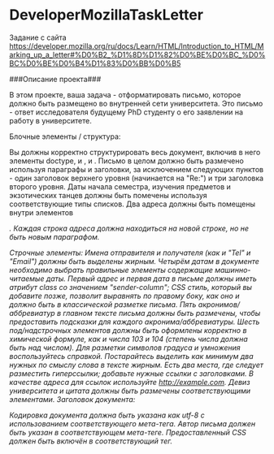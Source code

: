 # DeveloperMozillaTaskLetter

Задание с сайта https://developer.mozilla.org/ru/docs/Learn/HTML/Introduction_to_HTML/Marking_up_a_letter#%D0%B2_%D1%8D%D1%82%D0%BE%D0%BC_%D0%BC%D0%BE%D0%B4%D1%83%D0%BB%D0%B5

###Описание проекта###

В этом проекте, ваша задача - отформатировать письмо, которое должно быть размещено во внутренней сети университета. Это письмо - ответ исследователя будущему PhD студенту о его заявлении на работу в университете.

Блочные элементы / структура:

Вы должны корректно структурировать весь документ, включив в него элементы doctype, и <html>, <head> и <body>.
Письмо в целом должно быть размечено используя параграфы и заголовки, за исключением следующих пунктов - один заголовок верхнего уровня (начинается на "Re:") и три заголовка второго уровня.
Даты начала семестра, изучения предметов и экзотических танцев должны быть помечены используя соответствующие типы списков.
Два адреса должны быть помещены внутри элементов <address>. Каждая строка адреса должна находиться на новой строке, но не быть новым параграфом.

Строчные элементы:
Имена отправителя и получателя (как и "Tel" и "Email") должны быть выделены жирным.
Четырём датам в документе необходимо выбрать правильные элементы содержащие машинно-читаемые даты.
Первый адрес и первая дата в письме должны иметь атрибут class со значением "sender-column"; CSS стиль, который вы добавите позже, позволит выравнять по правому боку, как оно и должно быть в классической разметке письма.
Пять акронимов/аббревиатур в главном тексте письма должны быть размечены, чтобы предоставить подсказки для каждого акронима/аббревиатуры.
Шесть под/надстрочных элементов должны быть оформлены корректно в химической формуле, как и числа 103 и 104 (степень числа должна быть над числом).
Для разметки символов градуса и умножения воспользуйтесь справкой.
Постарайтесь выделить как минимум два нужных по смыслу слова в тексте жирным.
Есть два места, где следует разместить гиперссылки; добавьте нужные ссылки с заголовками. В качестве адреса для ссылок используйте http://example.com.
Девиз университета и цитата должны быть размечены соответствующими элементами.
Заголовок документа:

Кодировка документа должна быть указана как utf-8 с использованием соответствующего мета-тега.
Автор письма должен быть указан в соответствующем мета-теге.
Предоставленный CSS должен быть включён в соответствующий тег.
